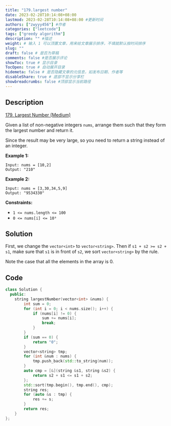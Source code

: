 ```yaml
---
title: "179.largest number"
date: 2023-02-28T10:14:08+08:00
lastmod: 2023-02-28T10:14:08+08:00 #更新时间
authors: ["zwyyy456"] #作者
categories: ["leetcode"]
tags: ["greedy algorithm"]
description: "" #描述
weight: # 输入 1 可以顶置文章，用来给文章展示排序，不填就默认按时间排序
slug: ""
draft: false # 是否为草稿
comments: false #是否展示评论
showToc: true # 显示目录
TocOpen: true # 自动展开目录
hidemeta: false # 是否隐藏文章的元信息，如发布日期、作者等
disableShare: true # 底部不显示分享栏
showbreadcrumbs: false #顶部显示当前路径
---
```

## Description
[179. Largest Number (Medium)](https://leetcode.com/problems/largest-number/)

Given a list of non-negative integers `nums`, arrange them such that they form the largest number
and return it.

Since the result may be very large, so you need to return a string instead of an integer.

**Example 1:**

```
Input: nums = [10,2]
Output: "210"

```

**Example 2:**

```
Input: nums = [3,30,34,5,9]
Output: "9534330"

```

**Constraints:**

- `1 <= nums.length <= 100`
- `0 <= nums[i] <= 10⁹`

## Solution
First, we change the `vector<int>` to `vector<string>`. Then if `s1 + s2 >= s2 + s1`, make sure that `s1` is in front of `s2`, we sort `vector<string>` by the rule. 

Note the case that all the elements in the array is $0$.

## Code
```cpp
class Solution {
  public:
    string largestNumber(vector<int> &nums) {
        int sum = 0;
        for (int i = 0; i < nums.size(); i++) {
            if (nums[i] != 0) {
                sum += nums[i];
                break;
            }
        }
        if (sum == 0) {
            return "0";
        }
        vector<string> tmp;
        for (int &num : nums) {
            tmp.push_back(std::to_string(num));
        }
        auto cmp = [&](string &s1, string &s2) { 
            return s2 + s1 <= s1 + s2;
        };
        std::sort(tmp.begin(), tmp.end(), cmp);
        string res;
        for (auto &s : tmp) {
            res += s;
        }
        return res;
    }
};
```